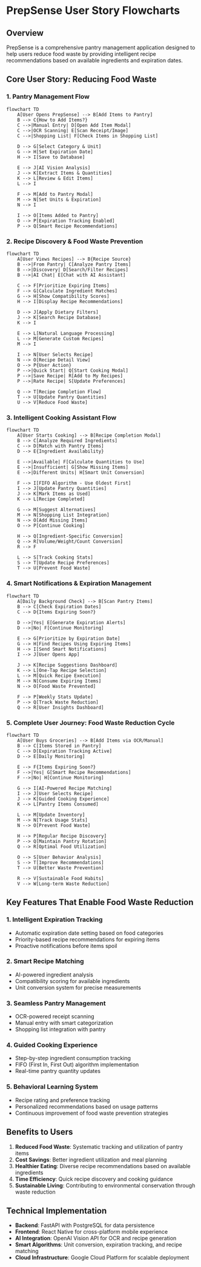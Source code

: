 # PrepSense User Story Flowcharts

## Overview
PrepSense is a comprehensive pantry management application designed to help users reduce food waste by providing intelligent recipe recommendations based on available ingredients and expiration dates.

## Core User Story: Reducing Food Waste

### 1. Pantry Management Flow
```mermaid
flowchart TD
    A[User Opens PrepSense] --> B[Add Items to Pantry]
    B --> C{How to Add Items?}
    C -->|Manual Entry| D[Open Add Item Modal]
    C -->|OCR Scanning| E[Scan Receipt/Image]
    C -->|Shopping List| F[Check Items in Shopping List]
    
    D --> G[Select Category & Unit]
    G --> H[Set Expiration Date]
    H --> I[Save to Database]
    
    E --> J[AI Vision Analysis]
    J --> K[Extract Items & Quantities]
    K --> L[Review & Edit Items]
    L --> I
    
    F --> M[Add to Pantry Modal]
    M --> N[Set Units & Expiration]
    N --> I
    
    I --> O[Items Added to Pantry]
    O --> P[Expiration Tracking Enabled]
    P --> Q[Smart Recipe Recommendations]
```

### 2. Recipe Discovery & Food Waste Prevention
```mermaid
flowchart TD
    A[User Views Recipes] --> B{Recipe Source}
    B -->|From Pantry| C[Analyze Pantry Items]
    B -->|Discovery| D[Search/Filter Recipes]
    B -->|AI Chat| E[Chat with AI Assistant]
    
    C --> F[Prioritize Expiring Items]
    F --> G[Calculate Ingredient Matches]
    G --> H[Show Compatibility Scores]
    H --> I[Display Recipe Recommendations]
    
    D --> J[Apply Dietary Filters]
    J --> K[Search Recipe Database]
    K --> I
    
    E --> L[Natural Language Processing]
    L --> M[Generate Custom Recipes]
    M --> I
    
    I --> N[User Selects Recipe]
    N --> O[Recipe Detail View]
    O --> P{User Action}
    P -->|Quick Start| Q[Start Cooking Modal]
    P -->|Save Recipe| R[Add to My Recipes]
    P -->|Rate Recipe| S[Update Preferences]
    
    Q --> T[Recipe Completion Flow]
    T --> U[Update Pantry Quantities]
    U --> V[Reduce Food Waste]
```

### 3. Intelligent Cooking Assistant Flow
```mermaid
flowchart TD
    A[User Starts Cooking] --> B[Recipe Completion Modal]
    B --> C[Analyze Required Ingredients]
    C --> D[Match with Pantry Items]
    D --> E{Ingredient Availability}
    
    E -->|Available| F[Calculate Quantities to Use]
    E -->|Insufficient| G[Show Missing Items]
    E -->|Different Units| H[Smart Unit Conversion]
    
    F --> I[FIFO Algorithm - Use Oldest First]
    I --> J[Update Pantry Quantities]
    J --> K[Mark Items as Used]
    K --> L[Recipe Completed]
    
    G --> M[Suggest Alternatives]
    M --> N[Shopping List Integration]
    N --> O[Add Missing Items]
    O --> P[Continue Cooking]
    
    H --> Q[Ingredient-Specific Conversion]
    Q --> R[Volume/Weight/Count Conversion]
    R --> F
    
    L --> S[Track Cooking Stats]
    S --> T[Update Recipe Preferences]
    T --> U[Prevent Food Waste]
```

### 4. Smart Notifications & Expiration Management
```mermaid
flowchart TD
    A[Daily Background Check] --> B[Scan Pantry Items]
    B --> C[Check Expiration Dates]
    C --> D{Items Expiring Soon?}
    
    D -->|Yes| E[Generate Expiration Alerts]
    D -->|No| F[Continue Monitoring]
    
    E --> G[Prioritize by Expiration Date]
    G --> H[Find Recipes Using Expiring Items]
    H --> I[Send Smart Notifications]
    I --> J[User Opens App]
    
    J --> K[Recipe Suggestions Dashboard]
    K --> L[One-Tap Recipe Selection]
    L --> M[Quick Recipe Execution]
    M --> N[Consume Expiring Items]
    N --> O[Food Waste Prevented]
    
    F --> P[Weekly Stats Update]
    P --> Q[Track Waste Reduction]
    Q --> R[User Insights Dashboard]
```

### 5. Complete User Journey: Food Waste Reduction Cycle
```mermaid
flowchart TD
    A[User Buys Groceries] --> B[Add Items via OCR/Manual]
    B --> C[Items Stored in Pantry]
    C --> D[Expiration Tracking Active]
    D --> E[Daily Monitoring]
    
    E --> F{Items Expiring Soon?}
    F -->|Yes| G[Smart Recipe Recommendations]
    F -->|No| H[Continue Monitoring]
    
    G --> I[AI-Powered Recipe Matching]
    I --> J[User Selects Recipe]
    J --> K[Guided Cooking Experience]
    K --> L[Pantry Items Consumed]
    
    L --> M[Update Inventory]
    M --> N[Track Usage Stats]
    N --> O[Prevent Food Waste]
    
    H --> P[Regular Recipe Discovery]
    P --> Q[Maintain Pantry Rotation]
    Q --> R[Optimal Food Utilization]
    
    O --> S[User Behavior Analysis]
    S --> T[Improve Recommendations]
    T --> U[Better Waste Prevention]
    
    R --> V[Sustainable Food Habits]
    V --> W[Long-term Waste Reduction]
```

## Key Features That Enable Food Waste Reduction

### 1. **Intelligent Expiration Tracking**
- Automatic expiration date setting based on food categories
- Priority-based recipe recommendations for expiring items
- Proactive notifications before items spoil

### 2. **Smart Recipe Matching**
- AI-powered ingredient analysis
- Compatibility scoring for available ingredients
- Unit conversion system for precise measurements

### 3. **Seamless Pantry Management**
- OCR-powered receipt scanning
- Manual entry with smart categorization
- Shopping list integration with pantry

### 4. **Guided Cooking Experience**
- Step-by-step ingredient consumption tracking
- FIFO (First In, First Out) algorithm implementation
- Real-time pantry quantity updates

### 5. **Behavioral Learning System**
- Recipe rating and preference tracking
- Personalized recommendations based on usage patterns
- Continuous improvement of food waste prevention strategies

## Benefits to Users

1. **Reduced Food Waste**: Systematic tracking and utilization of pantry items
2. **Cost Savings**: Better ingredient utilization and meal planning
3. **Healthier Eating**: Diverse recipe recommendations based on available ingredients
4. **Time Efficiency**: Quick recipe discovery and cooking guidance
5. **Sustainable Living**: Contributing to environmental conservation through waste reduction

## Technical Implementation

- **Backend**: FastAPI with PostgreSQL for data persistence
- **Frontend**: React Native for cross-platform mobile experience
- **AI Integration**: OpenAI Vision API for OCR and recipe generation
- **Smart Algorithms**: Unit conversion, expiration tracking, and recipe matching
- **Cloud Infrastructure**: Google Cloud Platform for scalable deployment
